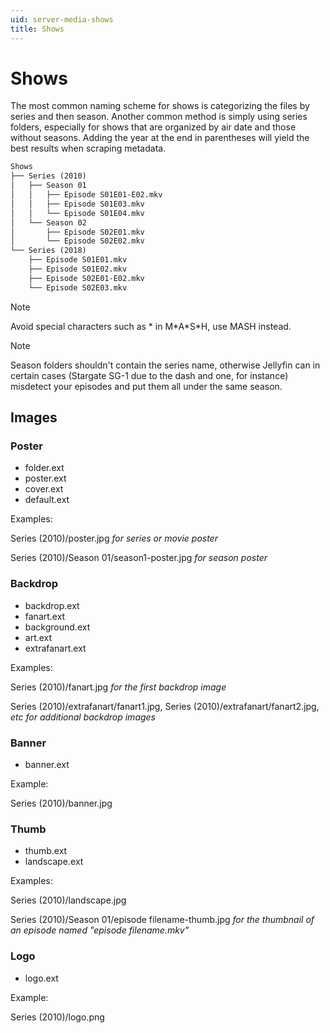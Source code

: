 ```yaml
---
uid: server-media-shows
title: Shows
---
```


# Shows

The most common naming scheme for shows is categorizing the files by series and then season. Another common method is simply using series folders, especially for shows that are organized by air date and those without seasons. Adding the year at the end in parentheses will yield the best results when scraping metadata.

```txt
Shows
├── Series (2010)
│   ├── Season 01
│   │   ├── Episode S01E01-E02.mkv
│   │   ├── Episode S01E03.mkv
│   │   └── Episode S01E04.mkv
│   └── Season 02
│       ├── Episode S02E01.mkv
│       └── Episode S02E02.mkv
└── Series (2018)
    ├── Episode S01E01.mkv
    ├── Episode S01E02.mkv
    ├── Episode S02E01-E02.mkv
    └── Episode S02E03.mkv
```

> [!NOTE]
> Avoid special characters such as \* in M\*A\*S\*H, use MASH instead.

> [!NOTE]
> Season folders shouldn't contain the series name, otherwise Jellyfin can in certain cases (Stargate SG-1 due to the dash and one, for instance) misdetect your episodes and put them all under the same season.

## Images

### Poster

* folder.ext
* poster.ext
* cover.ext
* default.ext

Examples:

Series (2010)/poster.jpg *for series or movie poster*

Series (2010)/Season 01/season1-poster.jpg *for season poster*

### Backdrop

* backdrop.ext
* fanart.ext
* background.ext
* art.ext
* extrafanart.ext

Examples:

Series (2010)/fanart.jpg *for the first backdrop image*

Series (2010)/extrafanart/fanart1.jpg, Series (2010)/extrafanart/fanart2.jpg, *etc for additional backdrop images*

### Banner

* banner.ext

Example:

Series (2010)/banner.jpg

### Thumb

* thumb.ext
* landscape.ext

Examples:

Series (2010)/landscape.jpg

Series (2010)/Season 01/episode filename-thumb.jpg *for the thumbnail of an episode named "episode filename.mkv"*

### Logo

* logo.ext

Example:

Series (2010)/logo.png
